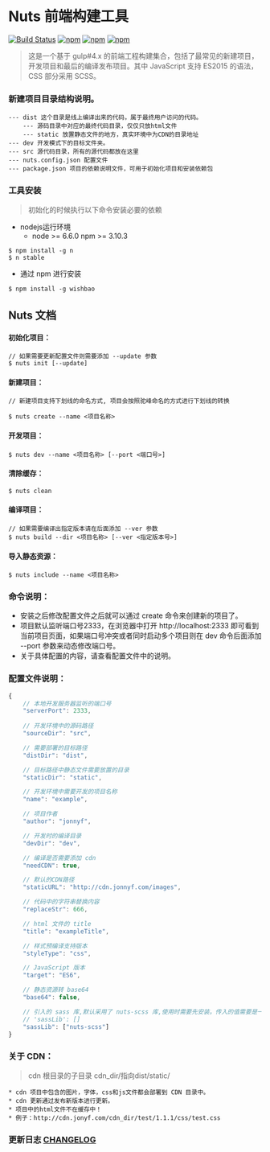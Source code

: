 # Nuts 前端构建工具
[![Build Status](https://travis-ci.org/F-happy/nuts.svg?branch=develop)](https://travis-ci.org/F-happy/nuts)
[![npm](https://img.shields.io/npm/v/wishbao.svg?style=flat)](https://www.npmjs.com/package/wishbao)
[![npm](https://img.shields.io/npm/l/wishbao.svg?style=flat)](https://www.npmjs.com/package/wishbao)
[![npm](https://img.shields.io/npm/dt/wishbao.svg?style=flat)](https://www.npmjs.com/package/wishbao)

> 这是一个基于 gulp#4.x 的前端工程构建集合，包括了最常见的新建项目，开发项目和最后的编译发布项目。其中 JavaScript 支持 ES2015 的语法，CSS 部分采用 SCSS。


### 新建项目目录结构说明。

    --- dist 这个目录是线上编译出来的代码，属于最终用户访问的代码。
        --- 源码目录中对应的最终代码目录，仅仅只放html文件
        --- static 放置静态文件的地方，真实环境中为CDN的目录地址
    --- dev 开发模式下的目标文件夹。
    --- src 源代码目录，所有的源代码都放在这里
    --- nuts.config.json 配置文件
    --- package.json 项目的依赖说明文件，可用于初始化项目和安装依赖包

    
### 工具安装

> 初始化的时候执行以下命令安装必要的依赖

-	nodejs运行环境  
    * node >= 6.6.0 npm >= 3.10.3

```
$ npm install -g n
$ n stable
```

-    通过 npm 进行安装

```
$ npm install -g wishbao
```


## Nuts 文档

#### 初始化项目：
```
// 如果需要更新配置文件则需要添加 --update 参数
$ nuts init [--update]
```

#### 新建项目：
```
// 新建项目支持下划线的命名方式, 项目会按照驼峰命名的方式进行下划线的转换

$ nuts create --name <项目名称>
```

#### 开发项目：
```
$ nuts dev --name <项目名称> [--port <端口号>]
```

#### 清除缓存：
```
$ nuts clean
```

#### 编译项目：
```
// 如果需要编译出指定版本请在后面添加 --ver 参数
$ nuts build --dir <项目名称> [--ver <指定版本号>]
```

#### 导入静态资源：
```
$ nuts include --name <项目名称>
```

### 命令说明：
* 安装之后修改配置文件之后就可以通过 create 命令来创建新的项目了。
* 项目默认监听端口号2333，在浏览器中打开 http://localhost:2333 即可看到当前项目页面，如果端口号冲突或者同时启动多个项目则在 dev 命令后面添加 --port 参数来动态修改端口号。
* 关于具体配置的内容，请查看配置文件中的说明。

### 配置文件说明：
```javascript
{
	// 本地开发服务器监听的端口号
    "serverPort": 2333,
    
	// 开发环境中的源码路径
    "sourceDir": "src",

	// 需要部署的目标路径
    "distDir": "dist",

	// 目标路径中静态文件需要放置的目录
    "staticDir": "static",

	// 开发环境中需要开发的项目名称
    "name": "example",

	// 项目作者
    "author": "jonnyf",

	// 开发时的编译目录
    "devDir": "dev",

	// 编译是否需要添加 cdn
    "needCDN": true,

	// 默认的CDN路径
    "staticURL": "http://cdn.jonnyf.com/images",

    // 代码中的字符串替换内容
    "replaceStr": 666,

    // html 文件的 title
    "title": "exampleTitle",

    // 样式预编译支持版本
    "styleType": "css",

    // JavaScript 版本
    "target": "ES6",

    // 静态资源转 base64
    "base64": false,

	// 引入的 sass 库,默认采用了 nuts-scss 库,使用时需要先安装。传入的值需要是一个数组。
    // 'sassLib': []
    "sassLib": ["nuts-scss"]
}
```

### 关于 CDN：
> cdn 根目录的子目录 cdn_dir/指向dist/static/

```
* cdn 项目中包含的图片，字体，css和js文件都会部署到 CDN 目录中。
* cdn 更新通过发布新版本进行更新。
* 项目中的html文件不在缓存中！
* 例子：http://cdn.jonyf.com/cdn_dir/test/1.1.1/css/test.css
```

### 更新日志 [CHANGELOG]

[CHANGELOG]: CHANGELOG.md
